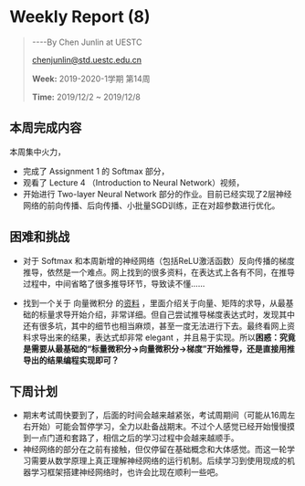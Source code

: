 # Weekly Report (8)

> ----By Chen Junlin at UESTC
>
> chenjunlin@std.uestc.edu.cn
>
> **Week:** 2019-2020-1学期 第14周
>
> **Time:** 2019/12/2 ~ 2019/12/8



## 本周完成内容

本周集中火力，

+ 完成了 Assignment 1 的 Softmax 部分，
+ 观看了 Lecture 4 （Introduction to Neural Network）视频，
+ 开始进行 Two-layer Neural Network 部分的作业。目前已经实现了2层神经网络的前向传播、后向传播、小批量SGD训练，正在对超参数进行优化。



## 困难和挑战

+ 对于 Softmax 和本周新增的神经网络（包括ReLU激活函数）反向传播的梯度推导，依然是一个难点。网上找到的很多资料，在表达式上各有不同，在推导过程中，中间省略了很多推导环节，导致读不懂……

+ 找到一个关于 向量微积分 的[资料](http://cs231n.stanford.edu/vecDerivs.pdf) ，里面介绍关于向量、矩阵的求导，从最基础的标量求导开始介绍，非常详细。但自己尝试推导梯度表达式时，发现其中还有很多坑，其中的细节也相当麻烦，甚至一度无法进行下去。最终看网上资料求导出来的结果，表达式却非常 elegant ，并且易于实现。所以**困惑：究竟是需要从最基础的“标量微积分→向量微积分→梯度”开始推导，还是直接用推导出的结果编程实现即可？**

  



## 下周计划

+ 期末考试周快要到了，后面的时间会越来越紧张，考试周期间（可能从16周左右开始）可能会暂停学习，全力以赴备战期末。不过个人感觉已经开始慢慢摸到一点门道和套路了，相信之后的学习过程中会越来越顺手。
+ 神经网络的部分在之前有接触，但仅停留在基础概念和大体感觉。而这一轮学习需要从数学原理上真正理解神经网络的运行机制。后续学习到使用现成的机器学习框架搭建神经网络时，也许会比现在顺利一些吧。

